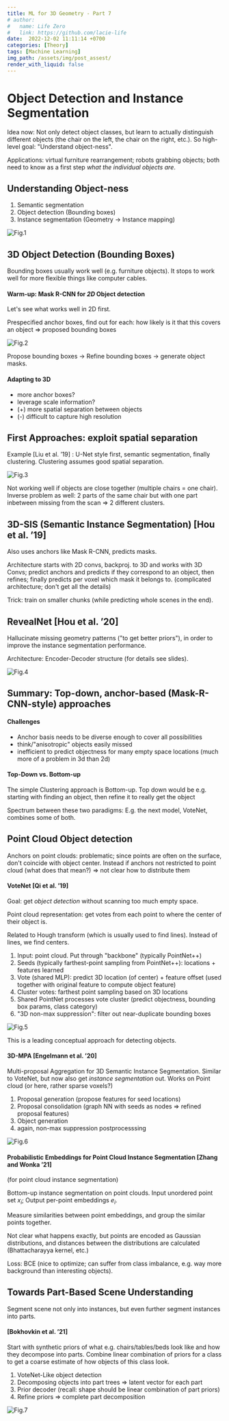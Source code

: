 ```yaml
---
title: ML for 3D Geometry - Part 7  
# author:
#   name: Life Zero
#   link: https://github.com/lacie-life
date:  2022-12-02 11:11:14 +0700
categories: [Theory]
tags: [Machine Learning]
img_path: /assets/img/post_assest/
render_with_liquid: false
---
```


# Object Detection and Instance Segmentation

Idea now: Not only detect object classes, but learn to actually distinguish different objects (the chair on the left, the chair on the right, etc.). So high-level goal: "Understand object-ness".

Applications: virtual furniture rearrangement; robots grabbing objects; both need to know as a first step *what the individual objects are*.

## Understanding Object-ness
1. Semantic segmentation
2. Object detection (Bounding boxes)
3. Instance segmentation (Geometry -> Instance mapping)

![Fig.1](https://github.com/lacie-life/lacie-life.github.io/blob/main/assets/img/post_assest/instance-segmentation.png?raw=true)


## 3D Object Detection (Bounding Boxes)
Bounding boxes usually work well (e.g. furniture objects). It stops to work well for more flexible things like computer cables.


#### Warm-up: Mask R-CNN for *2D* Object detection
Let's see what works well in 2D first.

Prespecified anchor boxes, find out for each: how likely is it that this covers an object => proposed bounding boxes

![Fig.2](https://github.com/lacie-life/lacie-life.github.io/blob/main/assets/img/post_assest/mask-r-cnn.png?raw=true)

Propose bounding boxes -> Refine bounding boxes -> generate object masks.

#### Adapting to 3D
- more anchor boxes?
- leverage scale information?
- (+) more spatial separation between objects
- (-) difficult to capture high resolution

## First Approaches: exploit spatial separation
Example [Liu et al. ’19] : U-Net style first, semantic segmentation, finally clustering. Clustering assumes good spatial separation.

![Fig.3](https://github.com/lacie-life/lacie-life.github.io/blob/main/assets/img/post_assest/chair-semantic-segmentation.png?raw=true)

Not working well if objects are close together (multiple chairs = one chair). Inverse problem as well: 2 parts of the same chair but with one part inbetween missing from the scan => 2 different clusters.

## 3D-SIS (Semantic Instance Segmentation) [Hou et al. ’19]
Also uses anchors like Mask R-CNN, predicts masks.

Architecture starts with 2D convs, backproj. to 3D and works with 3D Convs; predict anchors and predicts if they correspond to an object, then refines; finally predicts per voxel which mask it belongs to.
(complicated architecture; don't get all the details)

Trick: train on smaller chunks (while predicting whole scenes in the end).

## RevealNet [Hou et al. ’20]
Hallucinate missing geometry patterns ("to get better priors"), in order to improve the instance segmentation performance.

Architecture: Encoder-Decoder structure (for details see slides).

![Fig.4](https://github.com/lacie-life/lacie-life.github.io/blob/main/assets/img/post_assest/reveal-net.png?raw=true)

## Summary: Top-down, anchor-based (Mask-R-CNN-style) approaches
#### Challenges
- Anchor basis needs to be diverse enough to cover all possibilities
- think/"anisotropic" objects easily missed
- inefficient to predict objectness for many empty space locations (much more of a problem in 3d than 2d)

#### Top-Down vs. Bottom-up
The simple Clustering approach is Bottom-up.
Top down would be e.g. starting with finding an object, then refine it to really get the object

Spectrum between these two paradigms: E.g. the next model, VoteNet, combines some of both.

## Point Cloud Object detection
Anchors on point clouds: problematic; since points are often on the surface, don't coincide with object center. Instead if anchors not restricted to point cloud (what does that mean?) => not clear how to distribute them

#### VoteNet [Qi et al. ’19]
Goal: get *object detection* without scanning too much empty space.

Point cloud representation: get votes from each point to where the center of their object is.

Related to Hough transform (which is usually used to find lines). Instead of lines, we find centers.

1. Input: point cloud. Put through "backbone" (typically PointNet++)
2. Seeds (typically farthest-point sampling from PointNet++): locations + features learned
3. Vote (shared MLP): predict 3D location (of center) + feature offset (used together with original feature to compute object feature)
4. Cluster votes: farthest point sampling based on 3D locations
5. Shared PointNet processes vote cluster (predict objectness, bounding box params, class category)
6. "3D non-max suppression": filter out near-duplicate bounding boxes

![Fig.5](https://github.com/lacie-life/lacie-life.github.io/blob/main/assets/img/post_assest/VoteNet.png?raw=true)

This is a leading conceptual approach for detecting objects.

#### 3D-MPA [Engelmann et al. ’20]
Multi-proposal Aggregation for 3D Semantic Instance Segmentation.
Similar to VoteNet, but now also get *instance segmentation* out. Works on Point cloud (or here, rather sparse voxels?)

1. Proposal generation (propose features for seed locations)
2. Proposal consolidation (graph NN with seeds as nodes => refined proposal features)
3. Object generation
4. again, non-max suppression postprocesssing

![Fig.6](https://github.com/lacie-life/lacie-life.github.io/blob/main/assets/img/post_assest/3d-mpa.png?raw=true)

#### Probabilistic Embeddings for Point Cloud Instance Segmentation [Zhang and Wonka ’21]
(for point cloud instance segmentation)

Bottom-up instance segmentation on point clouds. Input unordered point set $x_i$; Output per-point embeddings $e_i$.

Measure similarities between point embeddings, and group the similar points together.

Not clear what happens exactly, but points are encoded as Gaussian distributions, and distances between the distributions are calculated (Bhattacharayya kernel, etc.)

Loss: BCE (nice to optimize; can suffer from class imbalance, e.g. way more background than interesting objects).

## Towards Part-Based Scene Understanding
Segment scene not only into instances, but even further segment instances into parts.

#### [Bokhovkin et al. ’21]

Start with synthetic priors of what e.g. chairs/tables/beds look like and how they decompose into parts. Combine linear combination of priors for a class to get a coarse estimate of how objects of this class look.

1. VoteNet-Like object detection
2. Decomposing objects into part trees => latent vector for each part
3. Prior decoder (recall: shape should be linear combination of part priors)
4. Refine priors => complete part decomposition

![Fig.7](https://github.com/lacie-life/lacie-life.github.io/blob/main/assets/img/post_assest/parts-of-tables.png?raw=true)

